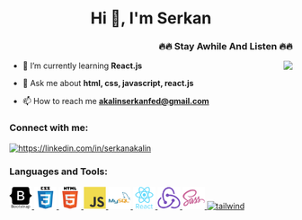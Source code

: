 <h1 align="center">Hi 👋, I'm Serkan</h1>
<h3 align="right">🔥🔥 Stay Awhile And Listen 🔥🔥</h3>
<img align="right" src="[https://www.google.com/url?sa=i&url=https%3A%2F%2Fsteamcommunity.com%2Fsharedfiles%2Ffiledetails%2F%3Fid%3D1904169545&psig=AOvVaw1KQ4px0zqm1ExV33QI6cIs&ust=1678973393475000&source=images&cd=vfe&ved=0CA8QjRxqFwoTCODS57eF3v0CFQAAAAAdAAAAABAE](https://steamuserimages-a.akamaihd.net/ugc/762725004922449014/716E2249604473E5EA11C8B419C60463B218B832/?imw=637&imh=358&ima=fit&impolicy=Letterbox&imcolor=%23000000&letterbox=true)](https://steamuserimages-a.akamaihd.net/ugc/762725004922449014/716E2249604473E5EA11C8B419C60463B218B832/?imw=637&imh=358&ima=fit&impolicy=Letterbox&imcolor=%23000000&letterbox=true)">


- 🌱 I’m currently learning **React.js**

- 💬 Ask me about **html, css, javascript, react.js**

- 📫 How to reach me **akalinserkanfed@gmail.com**

<h3 align="left">Connect with me:</h3>
<p align="left">
<a href="https://linkedin.com/in/https://linkedin.com/in/serkanakalin" target="blank"><img align="center" src="https://raw.githubusercontent.com/rahuldkjain/github-profile-readme-generator/master/src/images/icons/Social/linked-in-alt.svg" alt="https://linkedin.com/in/serkanakalin" height="30" width="40" /></a>
</p>

<h3 align="left">Languages and Tools:</h3>
<p align="left"> <a href="https://getbootstrap.com" target="_blank" rel="noreferrer"> <img src="https://raw.githubusercontent.com/devicons/devicon/master/icons/bootstrap/bootstrap-plain-wordmark.svg" alt="bootstrap" width="40" height="40"/> </a> <a href="https://www.w3schools.com/css/" target="_blank" rel="noreferrer"> <img src="https://raw.githubusercontent.com/devicons/devicon/master/icons/css3/css3-original-wordmark.svg" alt="css3" width="40" height="40"/> </a> <a href="https://www.w3.org/html/" target="_blank" rel="noreferrer"> <img src="https://raw.githubusercontent.com/devicons/devicon/master/icons/html5/html5-original-wordmark.svg" alt="html5" width="40" height="40"/> </a> <a href="https://developer.mozilla.org/en-US/docs/Web/JavaScript" target="_blank" rel="noreferrer"> <img src="https://raw.githubusercontent.com/devicons/devicon/master/icons/javascript/javascript-original.svg" alt="javascript" width="40" height="40"/> </a> <a href="https://www.mysql.com/" target="_blank" rel="noreferrer"> <img src="https://raw.githubusercontent.com/devicons/devicon/master/icons/mysql/mysql-original-wordmark.svg" alt="mysql" width="40" height="40"/> </a> <a href="https://reactjs.org/" target="_blank" rel="noreferrer"> <img src="https://raw.githubusercontent.com/devicons/devicon/master/icons/react/react-original-wordmark.svg" alt="react" width="40" height="40"/> </a> <a href="https://redux.js.org" target="_blank" rel="noreferrer"> <img src="https://raw.githubusercontent.com/devicons/devicon/master/icons/redux/redux-original.svg" alt="redux" width="40" height="40"/> </a> <a href="https://sass-lang.com" target="_blank" rel="noreferrer"> <img src="https://raw.githubusercontent.com/devicons/devicon/master/icons/sass/sass-original.svg" alt="sass" width="40" height="40"/> </a> <a href="https://tailwindcss.com/" target="_blank" rel="noreferrer"> <img src="https://www.vectorlogo.zone/logos/tailwindcss/tailwindcss-icon.svg" alt="tailwind" width="40" height="40"/> </a> </p>

